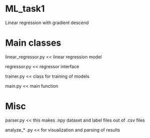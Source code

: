 # ML_task1
Linear regression with gradient descend

# Main classes
linear_regressor.py << linear regression model

regressor.py << regressor interface

trainer.py << class for training of models

main.py << main function

# Misc
parser.py << this makes .npy dataset and label files out of .csv files

analyze_* .py << for visualization and parsing of results
